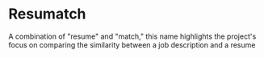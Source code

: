 # Resumatch
A combination of "resume" and "match," this name highlights the project's focus on comparing the similarity between a job description and a resume
